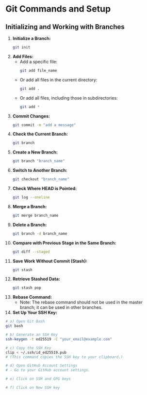 # Git Commands and Setup

## Initializing and Working with Branches

1. **Initialize a Branch:**
   ```sh
   git init

2. **Add Files:**
   - Add a specific file:
     ```sh
     git add file_name
     ```
   - Or add all files in the current directory:
     ```sh
     git add .
     ```
   - Or add all files, including those in subdirectories:
     ```sh
     git add *
     ```
3. **Commit Changes:**
   ```sh
   git commit -m "add a message"
4. **Check the Current Branch:**
   ```sh
   git branch
5. **Create a New Branch:**
   ```sh
   git branch "branch_name"
6. **Switch to Another Branch:**
   ```sh
   git checkout "branch_name"
7. **Check Where HEAD is Pointed:**
   ```sh
   git log --oneline
8. **Merge a Branch:**
   ```sh
   git merge branch_name
9. **Delete a Branch:**
   ```sh
   git branch -d branch_name
10. **Compare with Previous Stage in the Same Branch:**
    ```sh
    git diff --staged
    ```
11. **Save Work Without Commit (Stash):**
    ```sh
    git stash
    ```
12. **Retrieve Stashed Data:**
    ```sh
    git stash pop
    ```
13. **Rebase Command:**
    - Note: The rebase command should not be used in the master branch; it can be used in other branches.
14. **Set Up Your SSH Key:**

   ```sh
   # a) Open Git Bash
   git bash

   # b) Generate an SSH Key
   ssh-keygen -t ed25519 -C "your_email@example.com"

   # c) Copy the SSH Key
   clip < ~/.ssh/id_ed25519.pub
   # (This command copies the SSH key to your clipboard.)

   # d) Open GitHub Account Settings
   # - Go to your GitHub account settings.

   # e) Click on SSH and GPG keys

   # f) Click on New SSH key

